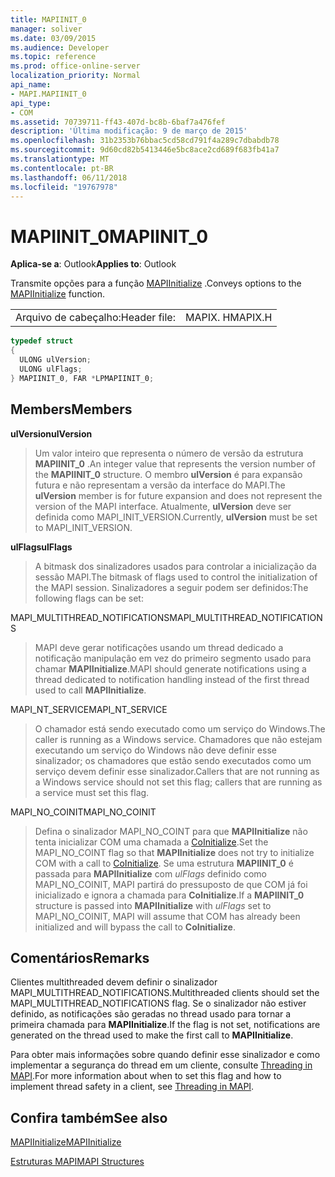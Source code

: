 ```yaml
---
title: MAPIINIT_0
manager: soliver
ms.date: 03/09/2015
ms.audience: Developer
ms.topic: reference
ms.prod: office-online-server
localization_priority: Normal
api_name:
- MAPI.MAPIINIT_0
api_type:
- COM
ms.assetid: 70739711-ff43-407d-bc8b-6baf7a476fef
description: 'Última modificação: 9 de março de 2015'
ms.openlocfilehash: 31b2353b76bbac5cd58cd791f4a289c7dbabdb78
ms.sourcegitcommit: 9d60cd82b5413446e5bc8ace2cd689f683fb41a7
ms.translationtype: MT
ms.contentlocale: pt-BR
ms.lasthandoff: 06/11/2018
ms.locfileid: "19767978"
---
```

# <a name="mapiinit0"></a><span data-ttu-id="6cfd3-103">MAPIINIT_0</span><span class="sxs-lookup"><span data-stu-id="6cfd3-103">MAPIINIT_0</span></span>

  
  
<span data-ttu-id="6cfd3-104">**Aplica-se a**: Outlook</span><span class="sxs-lookup"><span data-stu-id="6cfd3-104">**Applies to**: Outlook</span></span> 
  
<span data-ttu-id="6cfd3-105">Transmite opções para a função [MAPIInitialize](mapiinitialize.md) .</span><span class="sxs-lookup"><span data-stu-id="6cfd3-105">Conveys options to the [MAPIInitialize](mapiinitialize.md) function.</span></span> 
  
|||
|:-----|:-----|
|<span data-ttu-id="6cfd3-106">Arquivo de cabeçalho:</span><span class="sxs-lookup"><span data-stu-id="6cfd3-106">Header file:</span></span>  <br/> |<span data-ttu-id="6cfd3-107">MAPIX. H</span><span class="sxs-lookup"><span data-stu-id="6cfd3-107">MAPIX.H</span></span>  <br/> |
   
```cpp
typedef struct
{
  ULONG ulVersion;
  ULONG ulFlags;
} MAPIINIT_0, FAR *LPMAPIINIT_0;

```

## <a name="members"></a><span data-ttu-id="6cfd3-108">Members</span><span class="sxs-lookup"><span data-stu-id="6cfd3-108">Members</span></span>

 <span data-ttu-id="6cfd3-109">**ulVersion**</span><span class="sxs-lookup"><span data-stu-id="6cfd3-109">**ulVersion**</span></span>
  
> <span data-ttu-id="6cfd3-110">Um valor inteiro que representa o número de versão da estrutura **MAPIINIT_0** .</span><span class="sxs-lookup"><span data-stu-id="6cfd3-110">An integer value that represents the version number of the **MAPIINIT_0** structure.</span></span> <span data-ttu-id="6cfd3-111">O membro **ulVersion** é para expansão futura e não representam a versão da interface do MAPI.</span><span class="sxs-lookup"><span data-stu-id="6cfd3-111">The **ulVersion** member is for future expansion and does not represent the version of the MAPI interface.</span></span> <span data-ttu-id="6cfd3-112">Atualmente, **ulVersion** deve ser definida como MAPI_INIT_VERSION.</span><span class="sxs-lookup"><span data-stu-id="6cfd3-112">Currently, **ulVersion** must be set to MAPI_INIT_VERSION.</span></span> 
    
 <span data-ttu-id="6cfd3-113">**ulFlags**</span><span class="sxs-lookup"><span data-stu-id="6cfd3-113">**ulFlags**</span></span>
  
> <span data-ttu-id="6cfd3-114">A bitmask dos sinalizadores usados para controlar a inicialização da sessão MAPI.</span><span class="sxs-lookup"><span data-stu-id="6cfd3-114">The bitmask of flags used to control the initialization of the MAPI session.</span></span> <span data-ttu-id="6cfd3-115">Sinalizadores a seguir podem ser definidos:</span><span class="sxs-lookup"><span data-stu-id="6cfd3-115">The following flags can be set:</span></span>
    
<span data-ttu-id="6cfd3-116">MAPI_MULTITHREAD_NOTIFICATIONS</span><span class="sxs-lookup"><span data-stu-id="6cfd3-116">MAPI_MULTITHREAD_NOTIFICATIONS</span></span> 
  
> <span data-ttu-id="6cfd3-117">MAPI deve gerar notificações usando um thread dedicado a notificação manipulação em vez do primeiro segmento usado para chamar **MAPIInitialize**.</span><span class="sxs-lookup"><span data-stu-id="6cfd3-117">MAPI should generate notifications using a thread dedicated to notification handling instead of the first thread used to call **MAPIInitialize**.</span></span>
    
<span data-ttu-id="6cfd3-118">MAPI_NT_SERVICE</span><span class="sxs-lookup"><span data-stu-id="6cfd3-118">MAPI_NT_SERVICE</span></span> 
  
> <span data-ttu-id="6cfd3-119">O chamador está sendo executado como um serviço do Windows.</span><span class="sxs-lookup"><span data-stu-id="6cfd3-119">The caller is running as a Windows service.</span></span> <span data-ttu-id="6cfd3-120">Chamadores que não estejam executando um serviço do Windows não deve definir esse sinalizador; os chamadores que estão sendo executados como um serviço devem definir esse sinalizador.</span><span class="sxs-lookup"><span data-stu-id="6cfd3-120">Callers that are not running as a Windows service should not set this flag; callers that are running as a service must set this flag.</span></span>
    
<span data-ttu-id="6cfd3-121">MAPI_NO_COINIT</span><span class="sxs-lookup"><span data-stu-id="6cfd3-121">MAPI_NO_COINIT</span></span>
  
> <span data-ttu-id="6cfd3-122">Defina o sinalizador MAPI_NO_COINT para que **MAPIInitialize** não tenta inicializar COM uma chamada a [CoInitialize](http://msdn.microsoft.com/library/0f171cf4-87b9-43a6-97f2-80ed344fe376%28Office.15%29.aspx).</span><span class="sxs-lookup"><span data-stu-id="6cfd3-122">Set the MAPI_NO_COINT flag so that **MAPIInitialize** does not try to initialize COM with a call to [CoInitialize](http://msdn.microsoft.com/library/0f171cf4-87b9-43a6-97f2-80ed344fe376%28Office.15%29.aspx).</span></span> <span data-ttu-id="6cfd3-123">Se uma estrutura **MAPIINIT_0** é passada para **MAPIInitialize** com _ulFlags_ definido como MAPI_NO_COINIT, MAPI partirá do pressuposto de que COM já foi inicializado e ignora a chamada para **CoInitialize**.</span><span class="sxs-lookup"><span data-stu-id="6cfd3-123">If a **MAPIINIT_0** structure is passed into **MAPIInitialize** with  _ulFlags_ set to MAPI_NO_COINIT, MAPI will assume that COM has already been initialized and will bypass the call to **CoInitialize**.</span></span>
    
## <a name="remarks"></a><span data-ttu-id="6cfd3-124">Comentários</span><span class="sxs-lookup"><span data-stu-id="6cfd3-124">Remarks</span></span>

<span data-ttu-id="6cfd3-125">Clientes multithreaded devem definir o sinalizador MAPI_MULTITHREAD_NOTIFICATIONS.</span><span class="sxs-lookup"><span data-stu-id="6cfd3-125">Multithreaded clients should set the MAPI_MULTITHREAD_NOTIFICATIONS flag.</span></span> <span data-ttu-id="6cfd3-126">Se o sinalizador não estiver definido, as notificações são geradas no thread usado para tornar a primeira chamada para **MAPIInitialize**.</span><span class="sxs-lookup"><span data-stu-id="6cfd3-126">If the flag is not set, notifications are generated on the thread used to make the first call to **MAPIInitialize**.</span></span> 
  
<span data-ttu-id="6cfd3-127">Para obter mais informações sobre quando definir esse sinalizador e como implementar a segurança do thread em um cliente, consulte [Threading in MAPI](threading-in-mapi.md).</span><span class="sxs-lookup"><span data-stu-id="6cfd3-127">For more information about when to set this flag and how to implement thread safety in a client, see [Threading in MAPI](threading-in-mapi.md).</span></span> 
  
## <a name="see-also"></a><span data-ttu-id="6cfd3-128">Confira também</span><span class="sxs-lookup"><span data-stu-id="6cfd3-128">See also</span></span>



[<span data-ttu-id="6cfd3-129">MAPIInitialize</span><span class="sxs-lookup"><span data-stu-id="6cfd3-129">MAPIInitialize</span></span>](mapiinitialize.md)


[<span data-ttu-id="6cfd3-130">Estruturas MAPI</span><span class="sxs-lookup"><span data-stu-id="6cfd3-130">MAPI Structures</span></span>](mapi-structures.md)

